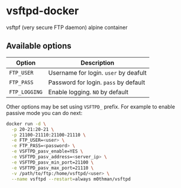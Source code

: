 # vsftpd-docker

vsftpf (very secure FTP daemon) alpine container

## Available options

| Option        | Description                           |
| ------------- | ------------------------------------- |
| `FTP_USER`    | Username for login. `user` by deafult |
| `FTP_PASS`    | Password for login. `pass` by default |
| `FTP_LOGGING` | Enable logging. `NO` by default       |

Other options may be set using `VSFTPD_` prefix. For example to enable passive mode you can do next:

```bash
docker run -d \
  -p 20-21:20-21 \
  -p 21100-21110:21100-21110 \
  -e FTP_USER=<user> \
  -e FTP_PASS=<password> \
  -e VSFTPD_pasv_enable=YES \
  -e VSFTPD_pasv_address=<server_ip> \
  -e VSFTPD_pasv_min_port=21100 \
  -e VSFTPD_pasv_max_port=21110 \
  -v /path/to/ftp:/home/vsftpd/<user> \
  --name vsftpd --restart=always m0thman/vsftpd
```
